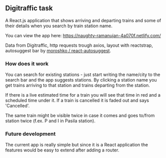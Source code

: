 ## Digitraffic task

A React.js application that shows arriving and departing trains and some of their details when you search by train station name.

You can view the app here: https://naughty-ramanujan-4a070f.netlify.com/

Data from Digitraffic, http requests trough axios, layout with reactstrap, autosuggest bar by [moroshko / react-autosuggest](https://github.com/moroshko/react-autosuggest).

### How does it work

You can search for existing stations - just start writing the name/city to the search bar and the app suggests stations. By clicking a station name you get trains arriving to that station and trains departing from the station.

If there is a live estimated time for a train you will see that time in red and a scheduled time under it. If a train is cancelled it is faded out and says 'Cancelled'.

The same train might be visible twice in case it comes and goes to/from station twice (f.ex. P and I in Pasila station).

### Future development

The current app is really simple but since it is a React application the features would be easy to extend after adding a router.